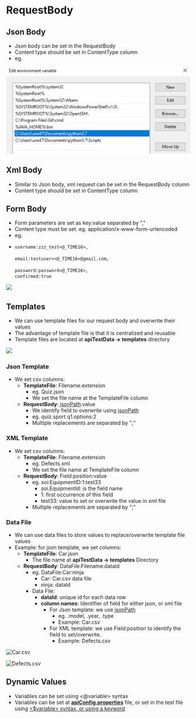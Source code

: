 # RequestBody

## Json Body

* Json body can be set in the RequestBody
* Content type should be set in ContentType column
* eg. 

![](../../.gitbook/assets/image%20%2853%29.png)

## Xml Body

* Similar to Json body, xml request can be set in the RequestBody column
* Content type should be set in ContentType column

## Form Body

* Form parameters are set as key:value separated by ","
* Content type must be set. eg. application/x-www-form-urlencoded
* eg.
* ```text
  username:zzz_test<@_TIME16>,

  email:testuser+<@_TIME16>@gmail.com,

  password:password<@_TIME16>,
  confirmed:true
  ```

![](../../.gitbook/assets/image%20%281%29.png)

## Templates

* We can use template files for our request body and overwrite their values
* The advantage of template file is that it is centralized and reusable
* Template files are located at **apiTestData -&gt; templates** directory

![](../../.gitbook/assets/image%20%28104%29.png)

### Json Template

* We set csv columns:
  * **TemplateFile**:  Filename.extension
    * eg. Quiz.json
    * We set the file name at the TemplateFile column
  * **RequestBody**: [jsonPath](https://docs.autonomx.io/service-level-testing/interface/rest-api/json-path):value
    * We identify field to overwrite using [jsonPath](https://docs.autonomx.io/service-level-testing/interface/rest-api/json-path)
    * eg. quiz.sport.q1.options:2
    * Multiple replacements are separated by ";"

### XML Template

* We set csv columns:
  * **TemplateFile**: Filename.extension
    * eg. Defects.xml
    * We set the file name at TemplateFile column
  * **RequestBody**: Field:position:value
    * eg. soi:EquipmentID:1:test33
      * soi.EquipmentId: is the field name
      * 1: first occurrence of this field 
      * test33: value to set or overwrite the value in xml file
    * Multiple replacements are separated by ";"

### Data File

* We can use data files to store values to replace/overwrite template file values
* Example: for json template, we set columns:
  * **TemplateFile**: Car.json
    * The file name at **apiTestData -&gt; templates** Directory
  * **RequestBody**: DataFile:Filename:dataId
    * eg. DataFile:Car:ninja
      * Car: Car.csv data file
      * ninja: dataId
    * Data File:
      * **dataId**: unique id for each data row
      * **column names**: Identifier of field for either json, or xml file
        * For Json template: we use  [jsonPath](https://docs.autonomx.io/service-level-testing/interface/rest-api/json-path)
          * eg. .model, .year, .type
          * Example: Car.csv
        * For XML template: we use Field:position to identify the field to set/overwrite. 
          * Example: Defects.csv

![Car.csv](../../.gitbook/assets/image%20%2811%29.png)

![Defects.csv](../../.gitbook/assets/image%20%2812%29.png)

## Dynamic Values

* Variables can be set using &lt;@variable&gt; syntax
* Variables can be set at [**apiConfig.properties**](https://docs.autonomx.io/configuration/apiconfig) file, or set in the test file using [&lt;$variable&gt; syntax, or using a keyword](https://docs.autonomx.io/service-level-testing/features/configuration#storing-values)

